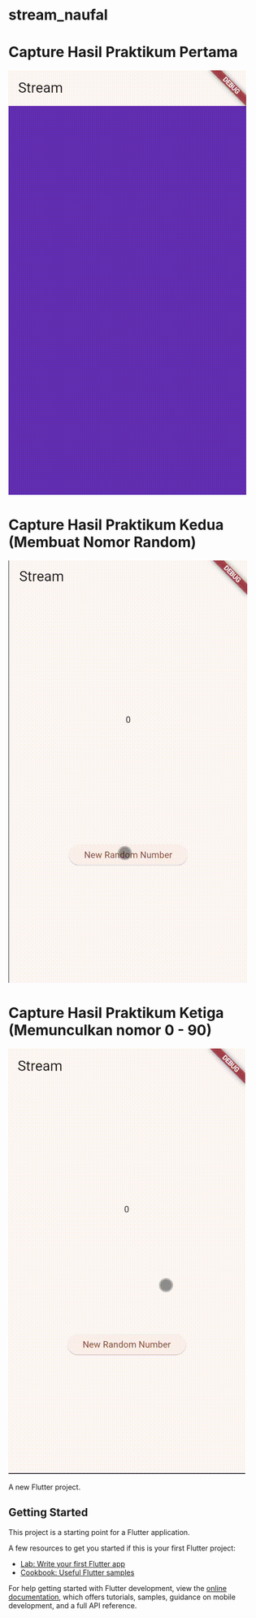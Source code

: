 # stream_naufal

# Capture Hasil Praktikum Pertama
![Praktikum merubah warna bg](Video-1.gif)

# Capture Hasil Praktikum Kedua (Membuat Nomor Random)
![Praktikum membuat angka random](Video-2.gif)

# Capture Hasil Praktikum Ketiga (Memunculkan nomor 0 - 90)
![Praktikum membuat angka random dari 0 - 90](Video-3.gif)


A new Flutter project.

## Getting Started

This project is a starting point for a Flutter application.

A few resources to get you started if this is your first Flutter project:

- [Lab: Write your first Flutter app](https://docs.flutter.dev/get-started/codelab)
- [Cookbook: Useful Flutter samples](https://docs.flutter.dev/cookbook)

For help getting started with Flutter development, view the
[online documentation](https://docs.flutter.dev/), which offers tutorials,
samples, guidance on mobile development, and a full API reference.

